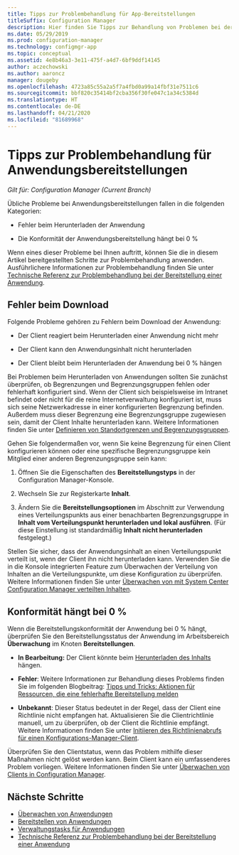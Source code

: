 ```yaml
---
title: Tipps zur Problembehandlung für App-Bereitstellungen
titleSuffix: Configuration Manager
description: Hier finden Sie Tipps zur Behandlung von Problemen bei der Bereitstellung von Anwendungen in Configuration Manager.
ms.date: 05/29/2019
ms.prod: configuration-manager
ms.technology: configmgr-app
ms.topic: conceptual
ms.assetid: 4e8b46a3-3e11-475f-a4d7-6bf9ddf14145
author: aczechowski
ms.author: aaroncz
manager: dougeby
ms.openlocfilehash: 4723a85c55a2a5f7a4fbd0a99a14fbf31e7511c6
ms.sourcegitcommit: bbf820c35414bf2cba356f30fe047c1a34c5384d
ms.translationtype: HT
ms.contentlocale: de-DE
ms.lasthandoff: 04/21/2020
ms.locfileid: "81689968"
---
```

# <a name="troubleshooting-tips-for-application-deployments"></a>Tipps zur Problembehandlung für Anwendungsbereitstellungen

*Gilt für: Configuration Manager (Current Branch)*

Übliche Probleme bei Anwendungsbereitstellungen fallen in die folgenden Kategorien:

- Fehler beim Herunterladen der Anwendung

- Die Konformität der Anwendungsbereitstellung hängt bei 0 %

Wenn eines dieser Probleme bei Ihnen auftritt, können Sie die in diesem Artikel bereitgestellten Schritte zur Problembehandlung anwenden. Ausführlichere Informationen zur Problembehandlung finden Sie unter [Technische Referenz zur Problembehandlung bei der Bereitstellung einer Anwendung](../understand/app-deployment-technical-reference.md).


## <a name="download-failures"></a>Fehler beim Download

Folgende Probleme gehören zu Fehlern beim Download der Anwendung:

- Der Client reagiert beim Herunterladen einer Anwendung nicht mehr

- Der Client kann den Anwendungsinhalt nicht herunterladen

- Der Client bleibt beim Herunterladen der Anwendung bei 0 % hängen

Bei Problemen beim Herunterladen von Anwendungen sollten Sie zunächst überprüfen, ob Begrenzungen und Begrenzungsgruppen fehlen oder fehlerhaft konfiguriert sind. Wenn der Client sich beispielsweise im Intranet befindet oder nicht für die reine Internetverwaltung konfiguriert ist, muss sich seine Netzwerkadresse in einer konfigurierten Begrenzung befinden. Außerdem muss dieser Begrenzung eine Begrenzungsgruppe zugewiesen sein, damit der Client Inhalte herunterladen kann. Weitere Informationen finden Sie unter [Definieren von Standortgrenzen und Begrenzungsgruppen](../../core/servers/deploy/configure/define-site-boundaries-and-boundary-groups.md).

Gehen Sie folgendermaßen vor, wenn Sie keine Begrenzung für einen Client konfigurieren können oder eine spezifische Begrenzungsgruppe kein Mitglied einer anderen Begrenzungsgruppe sein kann:

1. Öffnen Sie die Eigenschaften des **Bereitstellungstyps** in der Configuration Manager-Konsole.  

1. Wechseln Sie zur Registerkarte **Inhalt**.

1. Ändern Sie die **Bereitstellungsoptionen** im Abschnitt zur Verwendung eines Verteilungspunkts aus einer benachbarten Begrenzungsgruppe in **Inhalt vom Verteilungspunkt herunterladen und lokal ausführen**. (Für diese Einstellung ist standardmäßig **Inhalt nicht herunterladen** festgelegt.)

Stellen Sie sicher, dass der Anwendungsinhalt an einen Verteilungspunkt verteilt ist, wenn der Client ihn nicht herunterladen kann. Verwenden Sie die in die Konsole integrierten Feature zum Überwachen der Verteilung von Inhalten an die Verteilungspunkte, um diese Konfiguration zu überprüfen. Weitere Informationen finden Sie unter [Überwachen von mit System Center Configuration Manager verteilten Inhalten](../../core/servers/deploy/configure/monitor-content-you-have-distributed.md).  


## <a name="compliance-stuck-at-0"></a>Konformität hängt bei 0 %

Wenn die Bereitstellungskonformität der Anwendung bei 0 % hängt, überprüfen Sie den Bereitstellungsstatus der Anwendung im Arbeitsbereich **Überwachung** im Knoten **Bereitstellungen**.

- **In Bearbeitung:** Der Client könnte beim [Herunterladen des Inhalts](#download-failures) hängen.

- **Fehler**: Weitere Informationen zur Behandlung dieses Problems finden Sie im folgenden Blogbeitrag: [Tipps und Tricks: Aktionen für Ressourcen, die eine fehlerhafte Bereitstellung melden](https://techcommunity.microsoft.com/t5/Configuration-Manager-Archive/Tips-and-Tricks-How-to-Take-Action-on-Assets-That-Report-a/ba-p/273019)

- **Unbekannt**: Dieser Status bedeutet in der Regel, dass der Client eine Richtlinie nicht empfangen hat. Aktualisieren Sie die Clientrichtlinie manuell, um zu überprüfen, ob der Client die Richtlinie empfängt. Weitere Informationen finden Sie unter [Initiieren des Richtlinienabrufs für einen Konfigurations-Manager-Client](../../core/clients/manage/manage-clients.md#BKMK_PolicyRetrieval).
  
Überprüfen Sie den Clientstatus, wenn das Problem mithilfe dieser Maßnahmen nicht gelöst werden kann. Beim Client kann ein umfassenderes Problem vorliegen. Weitere Informationen finden Sie unter [Überwachen von Clients in Configuration Manager](../../core/clients/manage/monitor-clients.md).


## <a name="next-steps"></a>Nächste Schritte

- [Überwachen von Anwendungen](monitor-applications-from-the-console.md)
- [Bereitstellen von Anwendungen](deploy-applications.md)
- [Verwaltungstasks für Anwendungen](management-tasks-applications.md)
- [Technische Referenz zur Problembehandlung bei der Bereitstellung einer Anwendung](../understand/app-deployment-technical-reference.md)

